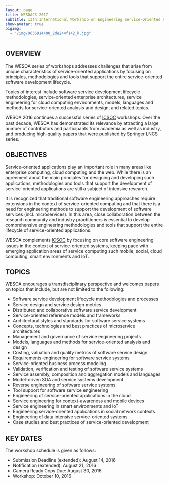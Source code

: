 ```yaml
---
layout: page
title: WESOACS 2017
subtitle: 13th International Workshop on Engineering Service-Oriented Applications and Cloud Services (WESOACS17), Malaga, Spain, November 13th 2017
show-avatar: true
bigimg:
  - "/img/9636914400_2de244f142_k.jpg"
---
```


## OVERVIEW

The WESOA series of workshops addresses challenges that arise from unique characteristics of service-oriented applications by focusing on principles, methodologies and tools that support the entire service-oriented software development lifecycle.

Topics of interest include software service development lifecycle methodologies, service-oriented enterprise architectures, service engineering for cloud computing environments, models, languages and methods for service-oriented analysis and design, and related topics.

WESOA 2016 continues a successful series of [ICSOC](http://www.icsoc.org) workshops. Over the past decade, WESOA has demonstrated its relevance by attracting a large number of contributors and participants from academia as well as industry, and producing high-quality papers that were published by Springer LNCS series.

## OBJECTIVES

Service-oriented applications play an important role in many areas like enterprise computing, cloud computing and the web. While there is an agreement about the main principles for designing and developing such applications, methodologies and tools that support the development of service-oriented applications are still a subject of intensive research.

It is recognized that traditional software engineering approaches require extensions in the context of service-oriented computing and that there is a need for engineering methods to support the development of software services (incl. microservices). In this area, close collaboration between the research community and industry practitioners is essential to develop comprehensive engineering methodologies and tools that support the entire lifecycle of service-oriented applications.

WESOA complements [ICSOC](http://www.icsoc.org) by focusing on core software engineering issues in the context of service-oriented systems, keeping pace with emerging application areas of service computing such mobile, social, cloud computing, smart environments and IoT.

## TOPICS

WESOA encourages a transdisciplinary perspective and welcomes papers on topics that include, but are not limited to the following:

- Software service development lifecycle methodologies and processes
- Service design and service design metrics
- Distributed and collaborative software service development
- Service-oriented reference models and frameworks
- Architectural styles and standards for software service systems
- Concepts, technologies and best practices of microservice architectures
- Management and governance of service engineering projects
- Models, languages and methods for service-oriented analysis and design
- Costing, valuation and quality metrics of software service design
- Requirements-engineering for software service systems
- Service-oriented business process modeling
- Validation, verification and testing of software service systems
- Service assembly, composition and aggregation models and languages
- Model-driven SOA and service systems development
- Reverse engineering of software service systems
- Tool support for software service engineering
- Engineering of service-oriented applications in the cloud
- Service engineering for context-awareness and mobile devices
- Service engineering in smart environments and IoT
- Engineering service-oriented applications in social network contexts
- Engineering of data intensive service-oriented systems
- Case studies and best practices of service-oriented development

## KEY DATES

The workshop schedule is given as follows:

- Submission Deadline (extended): August 14, 2016
- Notification (extended): August 21, 2016
- Camera Ready Copy Due: August 30, 2016
- Workshop: October 10, 2016
